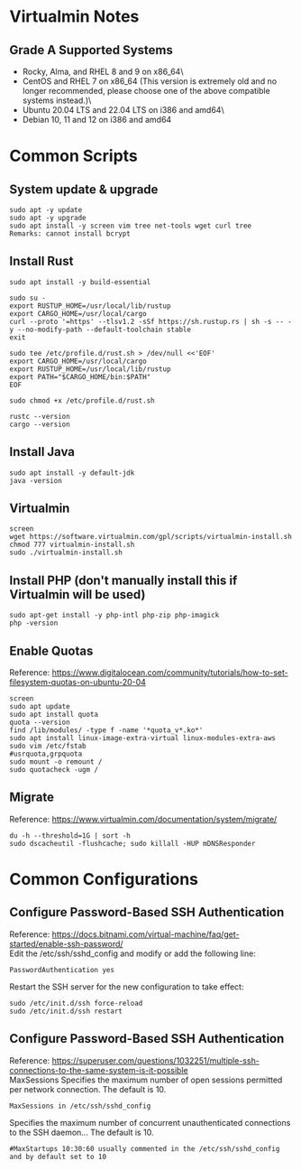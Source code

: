 # Virtualmin Notes
## Grade A Supported Systems
- Rocky, Alma, and RHEL 8 and 9 on x86_64\
- CentOS and RHEL 7 on x86_64 (This version is extremely old and no longer recommended, please choose one of the above compatible systems instead.)\
- Ubuntu 20.04 LTS and 22.04 LTS on i386 and amd64\
- Debian 10, 11 and 12 on i386 and amd64



# Common Scripts
## System update & upgrade
```shell
sudo apt -y update
sudo apt -y upgrade
sudo apt install -y screen vim tree net-tools wget curl tree
Remarks: cannot install bcrypt
```

## Install Rust
```shell
sudo apt install -y build-essential

sudo su -
export RUSTUP_HOME=/usr/local/lib/rustup
export CARGO_HOME=/usr/local/cargo
curl --proto '=https' --tlsv1.2 -sSf https://sh.rustup.rs | sh -s -- -y --no-modify-path --default-toolchain stable
exit

sudo tee /etc/profile.d/rust.sh > /dev/null <<'EOF'
export CARGO_HOME=/usr/local/cargo
export RUSTUP_HOME=/usr/local/lib/rustup
export PATH="$CARGO_HOME/bin:$PATH"
EOF

sudo chmod +x /etc/profile.d/rust.sh

rustc --version
cargo --version
```

## Install Java
```shell
sudo apt install -y default-jdk
java -version
```

## Virtualmin
```shell
screen
wget https://software.virtualmin.com/gpl/scripts/virtualmin-install.sh
chmod 777 virtualmin-install.sh
sudo ./virtualmin-install.sh
```

## Install PHP (don't manually install this if Virtualmin will be used)
```shell
sudo apt-get install -y php-intl php-zip php-imagick
php -version
```

## Enable Quotas
Reference: https://www.digitalocean.com/community/tutorials/how-to-set-filesystem-quotas-on-ubuntu-20-04
```shell
screen
sudo apt update
sudo apt install quota
quota --version
find /lib/modules/ -type f -name '*quota_v*.ko*'
sudo apt install linux-image-extra-virtual linux-modules-extra-aws
sudo vim /etc/fstab
#usrquota,grpquota
sudo mount -o remount /
sudo quotacheck -ugm /
```

## Migrate
Reference: https://www.virtualmin.com/documentation/system/migrate/
```shell
du -h --threshold=1G | sort -h
sudo dscacheutil -flushcache; sudo killall -HUP mDNSResponder
```


# Common Configurations
## Configure Password-Based SSH Authentication
Reference: https://docs.bitnami.com/virtual-machine/faq/get-started/enable-ssh-password/ \
Edit the /etc/ssh/sshd_config and modify or add the following line:
```shell
PasswordAuthentication yes
```
Restart the SSH server for the new configuration to take effect:
```shell
sudo /etc/init.d/ssh force-reload
sudo /etc/init.d/ssh restart
```

## Configure Password-Based SSH Authentication
Reference: https://superuser.com/questions/1032251/multiple-ssh-connections-to-the-same-system-is-it-possible \
MaxSessions Specifies the maximum number of open sessions permitted per network connection. The default is 10.
```shell
MaxSessions in /etc/ssh/sshd_config
```
Specifies the maximum number of concurrent unauthenticated connections to the SSH daemon... The default is 10.
```shell
#MaxStartups 10:30:60 usually commented in the /etc/ssh/sshd_config and by default set to 10
```

